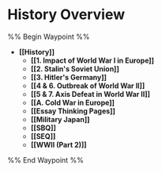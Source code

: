 # History Overview

%% Begin Waypoint %%
- **[[History]]**
	- **[[1. Impact of World War I in Europe]]**
	- **[[2. Stalin's Soviet Union]]**
	- **[[3. Hitler's Germany]]**
	- **[[4 & 6. Outbreak of World War II]]**
	- **[[5 & 7. Axis Defeat in World War II]]**
	- **[[A. Cold War in Europe]]**
	- **[[Essay Thinking Pages]]**
	- **[[Military Japan]]**
	- **[[SBQ]]**
	- **[[SEQ]]**
	- **[[WWII (Part 2)]]**

%% End Waypoint %%
